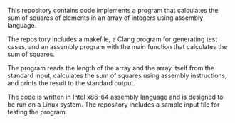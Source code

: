 This repository contains code implements a program that calculates the sum of squares of elements in an array of integers using assembly language.

The repository includes a makefile, a Clang program for generating test cases, and an assembly program with the main function that calculates the sum of squares.

The program reads the length of the array and the array itself from the standard input, calculates the sum of squares using assembly instructions, and prints the result to the standard output.

The code is written in Intel x86-64 assembly language and is designed to be run on a Linux system. The repository includes a sample input file for testing the program.
